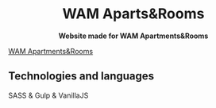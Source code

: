 <h1 align="center">WAM Aparts&Rooms</h1>

<p align="center">
  <strong>Website made for WAM Apartments&Rooms</strong></br>
</p>

<a style="text-align:center" href="https://wamazury.pl" target="_blank">WAM Apartments&Rooms</a>

## Technologies and languages
SASS & Gulp & VanillaJS

